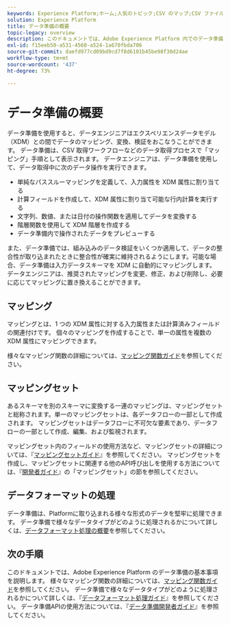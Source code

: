 ```yaml
---
keywords: Experience Platform;ホーム;人気のトピック;CSV のマップ;CSV ファイルのマップ;xdm への CSV ファイルのマップ;xdm への CSV のマップ;ui ガイド;マッパー;マッピング;データ準備;データ準備;データの準備;
solution: Experience Platform
title: データ準備の概要
topic-legacy: overview
description: このドキュメントでは、Adobe Experience Platform 内でのデータ準備について説明します。
exl-id: f15eeb50-a531-4560-a524-1a670fbda706
source-git-commit: daefd977cd09bd9cd7f8d6101b45be98f30d24ae
workflow-type: tm+mt
source-wordcount: '437'
ht-degree: 73%

---
```



# データ準備の概要

データ準備を使用すると、データエンジニアはエクスペリエンスデータモデル（XDM）との間でデータのマッピング、変換、検証をおこなうことができます。 データ準備は、CSV 取得ワークフローなどのデータ取得プロセスで「マッピング」手順として表示されます。 データエンジニアは、データ準備を使用して、データ取得中に次のデータ操作を実行できます。

- 単純なパススルーマッピングを定義して、入力属性を XDM 属性に割り当てる
- 計算フィールドを作成して、XDM 属性に割り当て可能な行内計算を実行する
- 文字列、数値、または日付の操作関数を適用してデータを変換する
- 階層関数を使用して XDM 階層を作成する
- データ準備内で操作されたデータをプレビューする

また、データ準備では、組み込みのデータ検証をいくつか適用して、データの整合性が取り込まれたときに整合性が確実に維持されるようにします。可能な場合、データ準備は入力データスキーマを XDM に自動的にマッピングします。 データエンジニアは、推奨されたマッピングを変更、修正、および削除し、必要に応じてマッピングに置き換えることができます。

## マッピング

マッピングとは、1 つの XDM 属性に対する入力属性または計算済みフィールドの関連付けです。 個々のマッピングを作成することで、単一の属性を複数の XDM 属性にマッピングできます。

様々なマッピング関数の詳細については、[マッピング関数ガイド](./functions.md)を参照してください。

## マッピングセット

あるスキーマを別のスキーマに変換する一連のマッピングは、マッピングセットと総称されます。単一のマッピングセットは、各データフローの一部として作成されます。 マッピングセットはデータフローに不可欠な要素であり、データフローの一部として作成、編集、および監視されます。

マッピングセット内のフィールドの使用方法など、マッピングセットの詳細については、『[マッピングセットガイド](./mapping-set.md)』を参照してください。 マッピングセットを作成し、マッピングセットに関連する他のAPI呼び出しを使用する方法については、『[開発者ガイド](./api/mapping-set.md)』の「マッピングセット」の節を参照してください。

## データフォーマットの処理

データ準備は、Platformに取り込まれる様々な形式のデータを堅牢に処理できます。 データ準備で様々なデータタイプがどのように処理されるかについて詳しくは、[データフォーマット処理の概要](./data-handling.md)を参照してください。

## 次の手順

このドキュメントでは、Adobe Experience Platform のデータ準備の基本事項を説明します。 様々なマッピング関数の詳細については、[マッピング関数ガイド](./functions.md)を参照してください。 データ準備で様々なデータタイプがどのように処理されるかについて詳しくは、『[データフォーマット処理ガイド](./data-handling.md#dates)』を参照してください。 データ準備APIの使用方法については、『[データ準備開発者ガイド](api/overview.md)』を参照してください。

